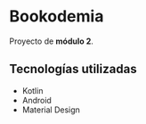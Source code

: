 # Bookodemia

Proyecto de **módulo 2**. 
## Tecnologías utilizadas
* Kotlin
* Android
* Material Design
